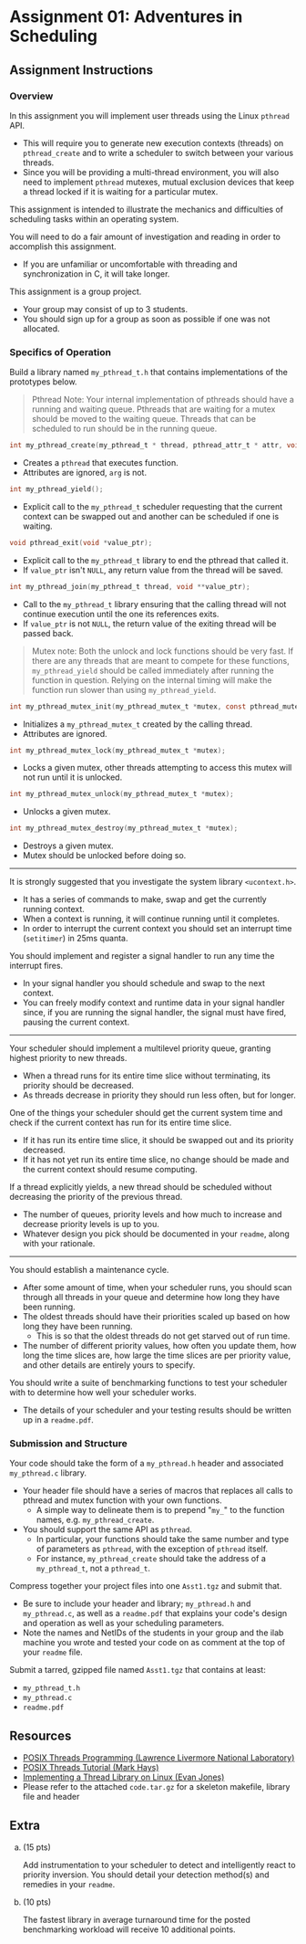 # Assignment 01: Adventures in Scheduling

## Assignment Instructions

### Overview

In this assignment you will implement user threads using the Linux `pthread` API.
* This will require you to generate new execution contexts (threads) on `pthread_create` and to write a scheduler to switch between your various threads.
* Since you will be providing a multi-thread environment, you will also need to implement `pthread` mutexes, mutual exclusion devices that keep a thread locked if it is waiting for a particular mutex.

This assignment is intended to illustrate the mechanics and difficulties of scheduling tasks within an operating system.

You will need to do a fair amount of investigation and reading in order to accomplish this assignment.
* If you are unfamiliar or uncomfortable with threading and synchronization in C, it will take longer.

This assignment is a group project.
* Your group may consist of up to 3 students.
* You should sign up for a group as soon as possible if one was not allocated.

### Specifics of Operation

Build a library named `my_pthread_t.h` that contains implementations of the prototypes below.

> Pthread Note: Your internal implementation of pthreads should have a running and waiting queue.
Pthreads that are waiting for a mutex should be moved to the waiting queue. Threads that can be
scheduled to run should be in the running queue.

```c
int my_pthread_create(my_pthread_t * thread, pthread_attr_t * attr, void *(*function)(void*), void * arg);
```
  * Creates a `pthread` that executes function.
  * Attributes are ignored, `arg` is not.

```c
int my_pthread_yield();
```
  * Explicit call to the `my_pthread_t` scheduler requesting that the current context can be swapped out and another can be scheduled if one is waiting.

```c
void pthread_exit(void *value_ptr);
```
  * Explicit call to the `my_pthread_t` library to end the pthread that called it.
  * If `value_ptr` isn't `NULL`, any return value from the thread will be saved.

```c
int my_pthread_join(my_pthread_t thread, void **value_ptr);
```
  * Call to the `my_pthread_t` library ensuring that the calling thread will not continue execution until the one its references exits.
  * If `value_ptr` is not `NULL`, the return value of the exiting thread will be passed back.

> Mutex note: Both the unlock and lock functions should be very fast. If there are any threads that are meant to compete for these functions, `my_pthread_yield` should be called immediately after running the function in question. Relying on the internal timing will make the function run slower than using `my_pthread_yield`.

```c
int my_pthread_mutex_init(my_pthread_mutex_t *mutex, const pthread_mutexattr_t *mutexattr);
```
  * Initializes a `my_pthread_mutex_t` created by the calling thread.
  * Attributes are ignored.

```c
int my_pthread_mutex_lock(my_pthread_mutex_t *mutex);
```
  * Locks a given mutex, other threads attempting to access this mutex will not run until it is unlocked.

```c
int my_pthread_mutex_unlock(my_pthread_mutex_t *mutex);
```
  * Unlocks a given mutex.

```c
int my_pthread_mutex_destroy(my_pthread_mutex_t *mutex);
```
  * Destroys a given mutex.
  * Mutex should be unlocked before doing so.

---

It is strongly suggested that you investigate the system library `<ucontext.h>`.
* It has a series of commands to make, swap and get the currently running context.
* When a context is running, it will continue running until it completes.
* In order to interrupt the current context you should set an interrupt time (`setitimer`) in 25ms quanta.

You should implement and register a signal handler to run any time the interrupt fires.
* In your signal handler you should schedule and swap to the next context.
* You can freely modify context and runtime data in your signal handler since, if you are running the signal handler, the signal must have fired, pausing the current context.

---

Your scheduler should implement a multilevel priority queue, granting highest priority to new threads.
* When a thread runs for its entire time slice without terminating, its priority should be decreased.
* As threads decrease in priority they should run less often, but for longer.

One of the things your scheduler should get the current system time and check if the current context has run for its entire time slice.
* If it has run its entire time slice, it should be swapped out and its priority decreased.
* If it has not yet run its entire time slice, no change should be made and the current context should resume computing.

If a thread explicitly yields, a new thread should be scheduled without decreasing the priority of the previous thread.
* The number of queues, priority levels and how much to increase and decrease priority levels is up to you.
* Whatever design you pick should be documented in your `readme`, along with your rationale.

---

You should establish a maintenance cycle.
* After some amount of time, when your scheduler runs, you should scan through all threads in your queue and determine how long they have been running.
* The oldest threads should have their priorities scaled up based on how long they have been running.
  * This is so that the oldest threads do not get starved out of run time.
* The number of different priority values, how often you update them, how long the time slices are, how large the time slices are per priority value, and other details are entirely yours to specify.

You should write a suite of benchmarking functions to test your scheduler with to determine how well your scheduler works.
* The details of your scheduler and your testing results should be written up in a `readme.pdf`.

### Submission and Structure

Your code should take the form of a `my_pthread.h` header and associated `my_pthread.c` library.
* Your header file should have a series of macros that replaces all calls to pthread and mutex function with your own functions.
  * A simple way to delineate them is to prepend "`my_`" to the function names, e.g. `my_pthread_create`.
* You should support the same API as `pthread`.
  * In particular, your functions should take the same number and type of parameters as `pthread`, with the exception of `pthread` itself.
  * For instance, `my_pthread_create` should take the address of a `my_pthread_t`, not a `pthread_t`.


Compress together your project files into one `Asst1.tgz` and submit that.
* Be sure to include your header and library; `my_pthread.h` and `my_pthread.c`, as well as a `readme.pdf` that explains your code's design and operation as well as your scheduling parameters.
* Note the names and NetIDs of the students in your group and the ilab machine you wrote and tested your code on as comment at the top of your `readme` file.

Submit a tarred, gzipped file named `Asst1.tgz` that contains at least:
* `my_pthread_t.h`
* `my_pthread.c`
* `readme.pdf`


## Resources

* [POSIX Threads Programming (Lawrence Livermore National Laboratory)](https://computing.llnl.gov/tutorials/pthreads/)
* [POSIX Threads Tutorial (Mark Hays)](http://www.mathcs.emory.edu/~cheung/Courses/455/Syllabus/5c-pthreads/pthreads-tut2.html)
* [Implementing a Thread Library on Linux (Evan Jones)](http://www.evanjones.ca/software/threading.html)
* Please refer to the attached `code.tar.gz` for a skeleton makefile, library file and header

## Extra

<ol type="a">
  <li>(15 pts)</li>

  Add instrumentation to your scheduler to detect and intelligently react to priority inversion. You should detail your detection method(s) and remedies in your `readme`.


  <li>(10 pts)</li>

  The fastest library in average turnaround time for the posted benchmarking workload will receive 10 additional points.
</ol>

